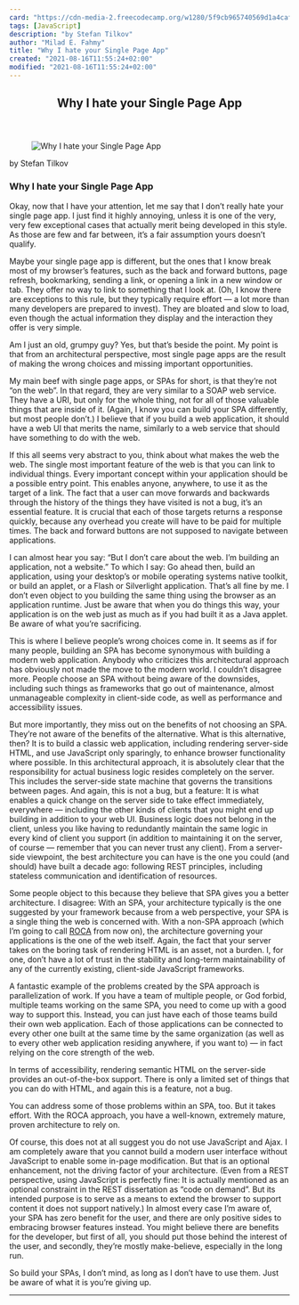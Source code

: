 ```yaml
---
card: "https://cdn-media-2.freecodecamp.org/w1280/5f9cb965740569d1a4caf1ec.jpg"
tags: [JavaScript]
description: "by Stefan Tilkov"
author: "Milad E. Fahmy"
title: "Why I hate your Single Page App"
created: "2021-08-16T11:55:24+02:00"
modified: "2021-08-16T11:55:24+02:00"
---
```

<div class="site-wrapper">
<main id="site-main" class="site-main outer">
<div class="inner">
<article class="post-full post tag-javascript tag-web-development tag-technology tag-tech tag-design ">
<header class="post-full-header">
<h1 class="post-full-title">Why I hate your Single Page App</h1>
</header>
<figure class="post-full-image">
<picture>
<source media="(max-width: 700px)" sizes="1px" srcset="data:image/gif;base64,R0lGODlhAQABAIAAAAAAAP///yH5BAEAAAAALAAAAAABAAEAAAIBRAA7 1w">
<source media="(min-width: 701px)" sizes="(max-width: 800px) 400px,
(max-width: 1170px) 700px,
1400px" srcset="https://cdn-media-2.freecodecamp.org/w1280/5f9cb965740569d1a4caf1ec.jpg 300w,
https://cdn-media-2.freecodecamp.org/w1280/5f9cb965740569d1a4caf1ec.jpg 600w,
https://cdn-media-2.freecodecamp.org/w1280/5f9cb965740569d1a4caf1ec.jpg 1000w,
https://cdn-media-2.freecodecamp.org/w1280/5f9cb965740569d1a4caf1ec.jpg 2000w">
<img onerror="this.style.display='none'" src="https://cdn-media-2.freecodecamp.org/w1280/5f9cb965740569d1a4caf1ec.jpg" alt="Why I hate your Single Page App">
</picture>
</figure>
<section class="post-full-content">
<div class="post-content medium-migrated-article">
<p>by Stefan Tilkov</p><h1 id="why-i-hate-your-single-page-app">Why I hate your Single Page App</h1><p>Okay, now that I have your attention, let me say that I don’t really hate your single page app. I just find it highly annoying, unless it is one of the very, very few exceptional cases that actually merit being developed in this style. As those are few and far between, it’s a fair assumption yours doesn’t qualify.</p><p>Maybe your single page app is different, but the ones that I know break most of my browser’s features, such as the back and forward buttons, page refresh, bookmarking, sending a link, or opening a link in a new window or tab. They offer no way to link to something that I look at. (Oh, I know there are exceptions to this rule, but they typically require effort — a lot more than many developers are prepared to invest). They are bloated and slow to load, even though the actual information they display and the interaction they offer is very simple.</p><p>Am I just an old, grumpy guy? Yes, but that’s beside the point. My point is that from an architectural perspective, most single page apps are the result of making the wrong choices and missing important opportunities.</p><p>My main beef with single page apps, or SPAs for short, is that they’re not “on the web”. In that regard, they are very similar to a SOAP web service. They have a URI, but only for the whole thing, not for all of those valuable things that are inside of it. (Again, I know you can build your SPA differently, but most people don’t.) I believe that if you build a web application, it should have a web UI that merits the name, similarly to a web service that should have something to do with the web.</p><p>If this all seems very abstract to you, think about what makes the web the web. The single most important feature of the web is that you can link to individual things. Every important concept within your application should be a possible entry point. This enables anyone, anywhere, to use it as the target of a link. The fact that a user can move forwards and backwards through the history of the things they have visited is not a bug, it’s an essential feature. It is crucial that each of those targets returns a response quickly, because any overhead you create will have to be paid for multiple times. The back and forward buttons are not supposed to navigate between applications.</p><p>I can almost hear you say: “But I don’t care about the web. I’m building an application, not a website.” To which I say: Go ahead then, build an application, using your desktop’s or mobile operating systems native toolkit, or build an applet, or a Flash or Silverlight application. That’s all fine by me. I don’t even object to you building the same thing using the browser as an application runtime. Just be aware that when you do things this way, your application is on the web just as much as if you had built it as a Java applet. Be aware of what you’re sacrificing.</p><p>This is where I believe people’s wrong choices come in. It seems as if for many people, building an SPA has become synonymous with building a modern web application. Anybody who criticizes this architectural approach has obviously not made the move to the modern world. I couldn’t disagree more. People choose an SPA without being aware of the downsides, including such things as frameworks that go out of maintenance, almost unmanageable complexity in client-side code, as well as performance and accessibility issues.</p><p>But more importantly, they miss out on the benefits of not choosing an SPA. They’re not aware of the benefits of the alternative. What is this alternative, then? It is to build a classic web application, including rendering server-side HTML, and use JavaScript only sparingly, to enhance browser functionality where possible. In this architectural approach, it is absolutely clear that the responsibility for actual business logic resides completely on the server. This includes the server-side state machine that governs the transitions between pages. And again, this is not a bug, but a feature: It is what enables a quick change on the server side to take effect immediately, everywhere — including the other kinds of clients that you might end up building in addition to your web UI. Business logic does not belong in the client, unless you like having to redundantly maintain the same logic in every kind of client you support (in addition to maintaining it on the server, of course — remember that you can never trust any client). From a server-side viewpoint, the best architecture you can have is the one you could (and should) have built a decade ago: following REST principles, including stateless communication and identification of resources.</p><p>Some people object to this because they believe that SPA gives you a better architecture. I disagree: With an SPA, your architecture typically is the one suggested by your framework because from a web perspective, your SPA is a single thing the web is concerned with. With a non-SPA approach (which I’m going to call <a href="http://roca-style.org" rel="noopener">ROCA</a> from now on), the architecture governing your applications is the one of the web itself. Again, the fact that your server takes on the boring task of rendering HTML is an asset, not a burden. I, for one, don’t have a lot of trust in the stability and long-term maintainability of any of the currently existing, client-side JavaScript frameworks.</p><p>A fantastic example of the problems created by the SPA approach is parallelization of work. If you have a team of multiple people, or God forbid, multiple teams working on the same SPA, you need to come up with a good way to support this. Instead, you can just have each of those teams build their own web application. Each of those applications can be connected to every other one built at the same time by the same organization (as well as to every other web application residing anywhere, if you want to) — in fact relying on the core strength of the web.</p><p>In terms of accessibility, rendering semantic HTML on the server-side provides an out-of-the-box support. There is only a limited set of things that you can do with HTML, and again this is a feature, not a bug.</p><p>You can address some of those problems within an SPA, too. But it takes effort. With the ROCA approach, you have a well-known, extremely mature, proven architecture to rely on.</p><p>Of course, this does not at all suggest you do not use JavaScript and Ajax. I am completely aware that you cannot build a modern user interface without JavaScript to enable some in-page modification. But that is an optional enhancement, not the driving factor of your architecture. (Even from a REST perspective, using JavaScript is perfectly fine: It is actually mentioned as an optional constraint in the REST dissertation as “code on demand”. But its intended purpose is to serve as a means to extend the browser to support content it does not support natively.) In almost every case I’m aware of, your SPA has zero benefit for the user, and there are only positive sides to embracing browser features instead. You might believe there are benefits for the developer, but first of all, you should put those behind the interest of the user, and secondly, they’re mostly make-believe, especially in the long run.</p><p>So build your SPAs, I don’t mind, as long as I don’t have to use them. Just be aware of what it is you’re giving up.</p>
</div>
<hr>
</section>
</article>
</div>
</main>
</div>
<!-- Google Tag Manager (noscript) -->
<!-- End Google Tag Manager (noscript) -->
